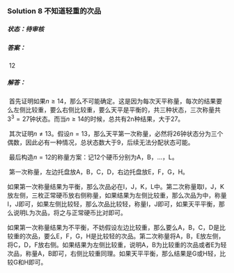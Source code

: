 ### Solution 8 不知道轻重的次品

##### 状态：待审核

##### 答案：

​    12

##### 解答：

​    首先证明如果$n\geq14$，那么不可能确定。这是因为每次天平称量，每次的结果要么左侧比较重，要么右侧比较重，要么天平是平衡的，共三种状态，三次称量共$3^3=27$钟状态。而当$n\geq14$的时候，总共有2n种结果，大于27。

​    其次证明$n\neq13$。假设$n=13$，那么天平第一次称量，必然将26钟状态分为三个偶数，因此必有一种情况，总状态数大于9，后续无法分配状态可能。

​    最后构造$n=12$的称量方案：记12个硬币分别为A，B，...，L。

​    第一次称量，左边托盘放A，B，C，D，右边托盘放E，F，G，H。

​    如果第一次称量结果为平衡，那么次品必在I，J，K，L中。第二次称量取I，J，K放左侧，三枚正常硬币放右侧称量，如果结果为左侧比较重，那么次品为中，称量I，J即可，如果左侧比较轻，那么次品比较轻，称量I，J即可，如果天平平衡，那么说明L为次品，将之与正常硬币比对即可。

​    如果第一次称量结果为不平衡，不妨假设左边比较重，那么要么A，B，C，D是比较重的次品，要么E，F，G，H是比较轻的次品。第二次称量将A，B，E放左侧，将C，D，F放右侧。如果结果为左侧比较重，说明A，B为比较重的次品或者E为轻次品，称量A，B即可，右侧比较重同理。如果天平平衡，那么结果是G或H轻，比较G和H即可。